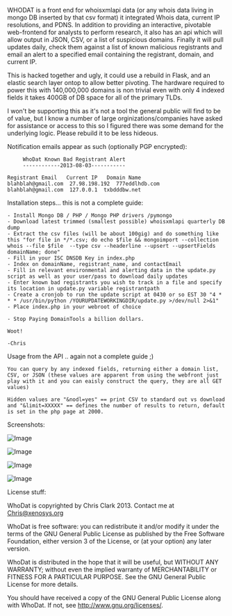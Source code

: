 WHODAT is a front end for whoisxmlapi data (or any whois data living in mongo DB inserted by that csv format) it integrated Whois data, current IP resolutions, and PDNS. In addition to providing an interactive, pivotable web-frontend for analysts to perform research, it also has an api which will allow output in JSON, CSV, or a list of suspicious domains. Finally it will pull updates daily, check them against a list of known malicious registrants and email an alert to a specified email containing the registrant, domain, and current IP. 

This is hacked together and ugly, it could use a rebuild in Flask, and an elastic search layer ontop to allow better pivoting. The hardware required to power this with 140,000,000 domains is non trivial even with only 4 indexed fields it takes 400GB of DB space for all of the primary TLDs. 

I won't be supporting this as it's not a tool the general public will find to be of value, but I know a number of large orginizations/companies have asked for assistance or access to this so I figured there was some demand for the underlying logic. Please rebuild it to be less hideous. 

Notification emails appear as such (optionally PGP encrypted):

```
     WhoDat Known Bad Registrant Alert
     ------------2013-08-03-----------

Registrant Email   Current IP   Domain Name 
blahblah@gmail.com  27.98.198.192  777eddlhdb.com
blahblah@gmail.com  127.0.0.1  txbdddbw.net 
```

Installation steps... this is not a complete guide:
```
- Install Mongo DB / PHP / Mongo PHP drivers /pymongo
- Download latest trimmed (smallest possible) whoisxmlapi quarterly DB dump
- Extract the csv files (will be about 100gig) and do something like this "for file in */*.csv; do echo $file && mongoimport --collection whois --file $file  --type csv --headerline --upsert --upsertFields domainName; done"
- Fill in your ISC DNSDB Key in index.php
- Index on domainName, registrant_name, and contactEmail
- Fill in relevant environmental and alerting data in the update.py script as well as your user/pass to download daily updates
- Enter known bad registrants you wish to track in a file and specify its location in update.py variable registrantpath
- Create a cronjob to run the update script at 0430 or so EST 30 "4 * * * /usr/bin/python /YOURUPDATEWORKINGDIR/update.py >/dev/null 2>&1"
- Place index.php in your webroot of choice

- Stop Paying DomainTools a billion dollars. 

Woot! 

-Chris 

```
Usage from the API .. again not a complete guide ;) 
```
You can query by any indexed fields, returning either a domain list, CSV, or JSON (these values are apparent from using the webfront just play with it and you can eaisly construct the query, they are all GET values)

Hidden values are "&nodl=yes" == print CSV to standard out vs download and "&limit=XXXXX" == defines the number of results to return, default is set in the php page at 2000. 
```
Screenshots: 

![Image](https://raw.github.com/MITRECND/WhoDat/master/whodat/screenshots/ss1.png)

![Image](https://raw.github.com/MITRECND/WhoDat/master/whodat/screenshots/ss2.png)

![Image](https://raw.github.com/MITRECND/WhoDat/master/whodat/screenshots/ss3.png)

![Image](https://raw.github.com/MITRECND/WhoDat/master/whodat/screenshots/ss4.png)

License stuff: 

WhoDat is copyrighted by Chris Clark 2013. Contact me at Chris@xenosys.org

WhoDat is free software: you can redistribute it and/or modify it under the terms of the GNU General Public License as published by the Free Software Foundation, either version 3 of the License, or (at your option) any later version.

WhoDat is distributed in the hope that it will be useful, but WITHOUT ANY WARRANTY; without even the implied warranty of MERCHANTABILITY or FITNESS FOR A PARTICULAR PURPOSE. See the GNU General Public License for more details.

You should have received a copy of the GNU General Public License along with WhoDat. If not, see http://www.gnu.org/licenses/.
